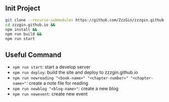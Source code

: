 ## Init Project
```bash
git clone --recurse-submodules https://github.com/ZzzGin/zzzgin.github.io.git && 
cd zzzgin.github.io &&
npm install &&
npm run build &&
npm run start
```

## Useful Command 
* `npm run start`: start a develop server
* `npm run deploy`: build the site and deploy to zzzgin.github.io
* `npm run newreading "<book-name>" "<chapter-number>" "<chapter-name>"`: create a note file for reading
* `npm run newblog "<blog-name>"`: create a new blog
* `npm run newevent`: create new event